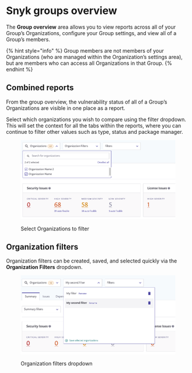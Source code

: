 # Snyk groups overview

The **Group overview** area allows you to view reports across all of your Group’s Organizations, configure your Group settings, and view all of a Group’s members.

{% hint style="info" %}
Group members are not members of your Organizations (who are managed within the Organization’s settings area), but are members who can access all Organizations in that Group.
{% endhint %}

## Combined reports

From the group overview, the vulnerability status of all of a Group’s Organizations are visible in one place as a report.

Select which organizations you wish to compare using the filter dropdown. This will set the context for all the tabs within the reports, where you can continue to filter other values such as type, status and package manager.

<figure><img src="../../.gitbook/assets/image (391).png" alt="Select Organizations to filter"><figcaption><p>Select Organizations to filter</p></figcaption></figure>

## Organization filters

Organization filters can be created, saved, and selected quickly via the **Organization Filters** dropdown.

<figure><img src="../../.gitbook/assets/image (206) (1) (1) (1) (1) (1) (1) (1) (1) (1) (1) (1) (1) (1) (1) (1) (1) (1) (2).png" alt="Organization filters dropdown"><figcaption><p>Organization filters dropdown</p></figcaption></figure>
